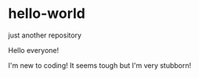 # hello-world
just another repository

Hello everyone!

I'm new to coding! It seems tough but I'm very stubborn!
